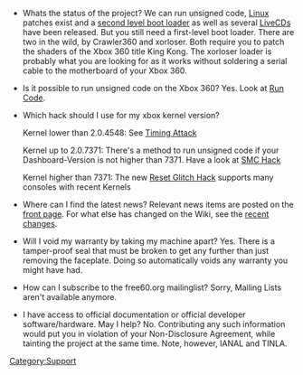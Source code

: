   - Whats the status of the project?
    We can run unsigned code, [Linux](Linux_Kernel "wikilink") patches
    exist and a [second level boot loader](XeLL "wikilink") as well as
    several [LiveCDs](LiveCD "wikilink") have been released. But you
    still need a first-level boot loader. There are two in the wild, by
    Crawler360 and xorloser. Both require you to patch the shaders of
    the Xbox 360 title King Kong. The xorloser loader is probably what
    you are looking for as it works without soldering a serial cable to
    the motherboard of your Xbox 360.

<!-- end list -->

  - Is it possible to run unsigned code on the Xbox 360?
    Yes. Look at [Run Code](Run_Code "wikilink").

<!-- end list -->

  - Which hack should I use for my xbox kernel version?

    Kernel lower than 2.0.4548: See [Timing
    Attack](Timing_Attack "wikilink")

    Kernel up to 2.0.7371: There's a method to run unsigned code if your
    Dashboard-Version is not higher than 7371. Have a look at [SMC
    Hack](SMC_Hack "wikilink")

    Kernel higher than 7371: The new [Reset Glitch
    Hack](Reset_Glitch_Hack "wikilink") supports many consoles with
    recent Kernels

<!-- end list -->

  - Where can I find the latest news?
    Relevant news items are posted on the [front
    page](Main_Page "wikilink"). For what else has changed on the Wiki,
    see the [recent changes](Special:RecentChanges "wikilink").

<!-- end list -->

  - Will I void my warranty by taking my machine apart?
    Yes. There is a tamper-proof seal that must be broken to get any
    further than just removing the faceplate. Doing so automatically
    voids any warranty you might have had.

<!-- end list -->

  - How can I subscribe to the free60.org mailinglist?
    Sorry, Mailing Lists aren't available anymore.

<!-- end list -->

  - I have access to official documentation or official developer
    software/hardware. May I help?
    No. Contributing any such information would put you in violation of
    your Non-Disclosure Agreement, while tainting the project at the
    same time. Note, however, IANAL and TINLA.

[Category:Support](Category:Support "wikilink")